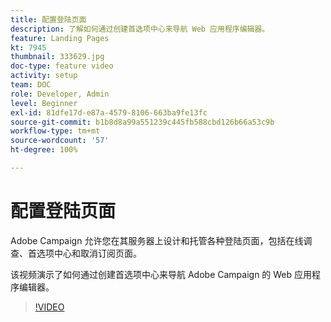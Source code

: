 ```yaml
---
title: 配置登陆页面
description: 了解如何通过创建首选项中心来导航 Web 应用程序编辑器。
feature: Landing Pages
kt: 7945
thumbnail: 333629.jpg
doc-type: feature video
activity: setup
team: DOC
role: Developer, Admin
level: Beginner
exl-id: 81dfe17d-e87a-4579-8106-663ba9fe13fc
source-git-commit: b1b8d8a99a551239c445fb588cbd126b66a53c9b
workflow-type: tm+mt
source-wordcount: '57'
ht-degree: 100%

---
```


# 配置登陆页面

Adobe Campaign 允许您在其服务器上设计和托管各种登陆页面，包括在线调查、首选项中心和取消订阅页面。

该视频演示了如何通过创建首选项中心来导航 Adobe Campaign 的 Web 应用程序编辑器。

>[!VIDEO](https://video.tv.adobe.com/v/333629?quality=12&learn=on)
